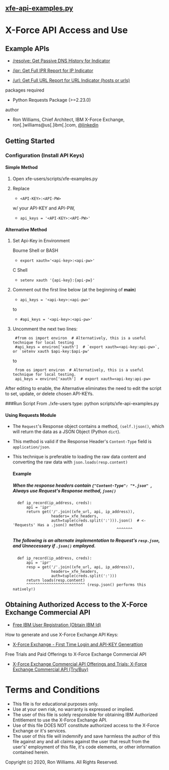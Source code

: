 [xfe-api-examples.py](https://github.com/beckerwilliams/xfe-users)
---------------------
X-Force API Access and Use
===================================================

Example APIs
-------------------------------------
- [/resolve:  Get Passive DNS History for Indicator](https://api.xforce.ibmcloud.com/doc/#!/DNS/get_resolve_input)

- [/ipr:      Get Full IPR Report for IP Indicator](https://api.xforce.ibmcloud.com/doc/#!/IP_Reputation/get_ipr_ip)

- [/url:      Get Full URL Report for URL Indicator (hosts or urls)](https://github.com/beckerwilliams/xfe-users)

packages required

- Python Requests Package (>=2.23.0)

author

- Ron Williams, Chief Architect, IBM X-Force Exchange,
ron[.]williams@us[.]ibm[.]com, 
[@linkedin](https://www.linkedin.com/in/rbwilliams)

Getting Started
---------------

### Configuration (Install API Keys)

#### Simple Method

1. Open xfe-users/scripts/xfe-examples.py
2. Replace 
    - `<API-KEY>:<API-PW>`
    
    w/ your API-KEY and API-PW, 
    
    - `api_keys = '<API-KEY>:<API-PW>'`
       
#### Alternative Method
    
1. Set Api-Key in Environment

    Bourne Shell or BASH
    - `export xauth='<api-key>:<api-pw>'`
    
    C Shell
    - `setenv xauth '{api-key}:{api-pw}'`
   
2. Comment out the first line below (at the beginning of __main__)

    - `api_keys = '<api-key>:<api-pw>'` 
    
    to    
     
    - `#api_keys = '<api-key>:<api-pw>'`

3. Uncomment the next two lines:
    
        #from os import environ  # Alternatively, this is a useful technique for local testing
        #api_keys = environ['xauth']  # `export xauth=<api-key:api-pw>`, or `setenv xauth $api-key:$api-pw'
    
    to
    
        from os import environ  # Alternatively, this is a useful technique for local testing.
        api_keys = environ['xauth']  # export xauth=<api-key:api-pw> 

        
After editing to enable, the Alternative eliminates the need to edit the script to set, update, or delete chosen API-KEYs.

###Run Script
    From ./xfe-users type:
        python scripts/xfe-api-examples.py
            
#### Using Requests Module

- The `Request`'s Response object contains a method, `(self.)json()`, which will return the data as a JSON Object
(Python `dict`). 

- This method is valid if the Response Header's `Content-Type` field is `application/json`.

- This technique is preferable to loading the raw data content and converting the raw data with `json.loads(resp.content)`

    #### Example

    ##### When the response headers contain `{"Content-Type": "*.json" `,  Always use Request's Response method, `json()`
    
        def ip_record(ip_address, creds):
            api = 'ipr'
            return get('/'.join((xfe_url, api, ip_address)),
                       headers=_xfe_headers,
                       auth=tuple(creds.split(':'))).json()  # <- 'Requests' Has a .json() method
                                                    ^^^^^^^

    ##### The following is an alternate implementation to Request's `resp.json`, and Unnecessary if `.json()` employed.
    
        def ip_record(ip_address, creds):
            api = 'ipr'
            resp = get('/'.join((xfe_url, api, ip_address)),
                       headers=_xfe_headers,
                       auth=tuple(creds.split(':')))
            return loads(resp.content)
            ^^^^^^^^^^^^^^^^^^^^^^^^^^ (resp.json() performs this natively!)                      

Obtaining Authorized Access to the X-Force Exchange Commercial API
------------------------------------------------------------------
- [Free IBM User Registration (Obtain IBM Id)](https://www.ibm.com/account/reg/us-en/signup?formid=urx-30243)
    
How to generate and use X-Force Exchange API Keys:
  - [X-Force Exchange - First Time Login and API-KEY Generattion](https://www.youtube.com/watch?v=3ZtYl4t5asc)
    
Free Trials and Paid Offerings to X-Force Exchange Commercial API    
  - [X-Force Exchange Commercial API Offerings and Trials: X-Force Exchange Commercial API (Try/Buy)](https://www.ibm.com/products/ibm-xforce-exchange/editions)

Terms and Conditions
====================

- This file is for educational purposes only. 
- Use at your own risk, no warranty is expressed or implied.
- The user of this file is solely responsible for obtaining IBM Authorized Entitlement to use the X-Force Exchange API. 
- Use of this file DOES NOT constitute authorized access to the X-Force Exchange or it's services.
- The user of this file will indemnify and save harmless the author of this file against any and all claims 
  against the user that result from the user's' employment of this file, it's code elements, or other 
  information contained herein.

Copyright (c) 2020, Ron Williams. All Rights Reserved.
